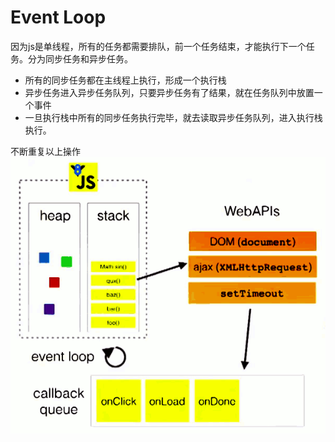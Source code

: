 # Event Loop
因为js是单线程，所有的任务都需要排队，前一个任务结束，才能执行下一个任务。分为同步任务和异步任务。
- 所有的同步任务都在主线程上执行，形成一个执行栈
- 异步任务进入异步任务队列，只要异步任务有了结果，就在任务队列中放置一个事件
- 一旦执行栈中所有的同步任务执行完毕，就去读取异步任务队列，进入执行栈执行。

不断重复以上操作
![eventlopp](../asset/eventloop.png)